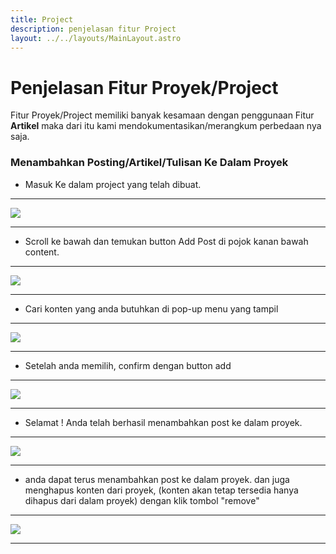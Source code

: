 ```yaml
---
title: Project
description: penjelasan fitur Project
layout: ../../layouts/MainLayout.astro
---
```


# Penjelasan Fitur Proyek/Project

Fitur Proyek/Project memiliki banyak kesamaan dengan penggunaan Fitur **Artikel** maka dari itu kami mendokumentasikan/merangkum perbedaan nya saja.

### Menambahkan Posting/Artikel/Tulisan Ke Dalam Proyek

- Masuk Ke dalam project yang telah dibuat.
 <hr>
<img  class="image-component" src="https://i.im.ge/2023/03/07/7ALctc.image.png">
 <hr>

- Scroll ke bawah dan temukan button Add Post di pojok kanan bawah content.
<hr>
<img  class="image-component" src="https://i.im.ge/2023/03/07/7ALz4z.image.png">
<hr>

- Cari konten yang anda butuhkan di pop-up menu yang tampil 
   
 <hr> 
<img  class="image-component" src="https://i.im.ge/2023/03/07/7AUimG.image.png">
  <hr>

- Setelah anda memilih, confirm dengan button add 
   
 <hr> 
<img  class="image-component" src="https://i.im.ge/2023/03/07/7AUwGS.image.png">
  <hr>

- Selamat ! Anda telah berhasil menambahkan post ke dalam proyek.
   
 <hr> 
<img  class="image-component" src="https://i.im.ge/2023/03/07/7AUzl1.image.png">
  <hr>

- anda dapat terus menambahkan post ke dalam proyek. dan juga menghapus konten dari proyek, (konten akan tetap tersedia hanya dihapus dari dalam proyek) dengan klik tombol "remove"

<hr> 
<img  class="image-component" src="https://i.im.ge/2023/03/07/7Ahd6K.image.png">
  <hr>
